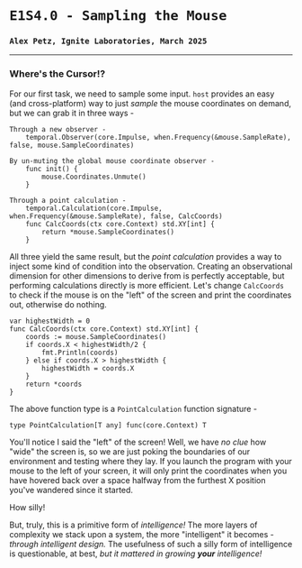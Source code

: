 # `E1S4.0 - Sampling the Mouse`
### `Alex Petz, Ignite Laboratories, March 2025`

---

### Where's the Cursor!?
For our first task, we need to sample some input.  `host` provides an easy (and cross-platform) way to 
just _sample_ the mouse coordinates on demand, but we can grab it in three ways -

    Through a new observer -
        temporal.Observer(core.Impulse, when.Frequency(&mouse.SampleRate), false, mouse.SampleCoordinates)

    By un-muting the global mouse coordinate observer -
        func init() {
            mouse.Coordinates.Unmute()
        }

    Through a point calculation -
        temporal.Calculation(core.Impulse, when.Frequency(&mouse.SampleRate), false, CalcCoords)
        func CalcCoords(ctx core.Context) std.XY[int] {
            return *mouse.SampleCoordinates()
        }

All three yield the same result, but the _point calculation_ provides a way to inject some kind of condition
into the observation.  Creating an observational dimension for other dimensions to derive from is perfectly
acceptable, but performing calculations directly is more efficient.  Let's change `CalcCoords` to check if 
the mouse is on the "left" of the screen and print the coordinates out, otherwise do nothing.

    var highestWidth = 0
    func CalcCoords(ctx core.Context) std.XY[int] {
        coords := mouse.SampleCoordinates()
        if coords.X < highestWidth/2 {
            fmt.Println(coords)
        } else if coords.X > highestWidth {
            highestWidth = coords.X
        }
        return *coords
    }

The above function type is a `PointCalculation` function signature -

    type PointCalculation[T any] func(core.Context) T

You'll notice I said the "left" of the screen!  Well, we have _no clue_ how "wide" the screen is, so we are
just poking the boundaries of our environment and testing where they lay.  If you launch the program with
your mouse to the left of your screen, it will only print the coordinates when you have hovered back over
a space halfway from the furthest X position you've wandered since it started.

How silly!

But, truly, this is a primitive form of _intelligence!_  The more layers of complexity we stack upon
a system, the more "intelligent" it becomes - _through intelligent design._  The usefulness of such
a silly form of intelligence is questionable, at best, _but it mattered in growing **your** intelligence!_